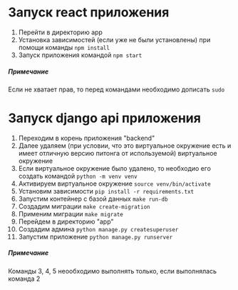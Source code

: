 # Запуск react приложения

1. Перейти в директорию app
2. Установка зависимостей (если уже не были установлены) при помощи команды ```npm install```
3. Запуск приложения командой ```npm start```

##### Примечание
Если не хватает прав, то перед командами необходимо дописать ```sudo```

# Запуск django api приложения
1. Переходим в корень приложения "backend"
2. Далее удаляем (при условии, что это виртуальное окружение есть и имеет отличную версию питонга от используемой) виртуальное окружение
3. Если виртуальное окружение было удалено, то необходио его создать командой ```python -m venv venv```
4. Активируем виртуальное окружение ```source venv/bin/activate```
5. Установим зависимости ```pip install -r requirements.txt```
6. Запустим контейнер с базой данных ```make run-db```
6. Создадим миграции ```make create-migration```
7. Применим миграции ```make migrate```
8. Перейдем в директорию "app"
9. Создадим админа ```python manage.py createsuperuser```
10. Запустим приложение ```python manage.py runserver```

##### Примечание
Команды 3, 4, 5 неообходимо выполнять только, если выполнялась команда 2
